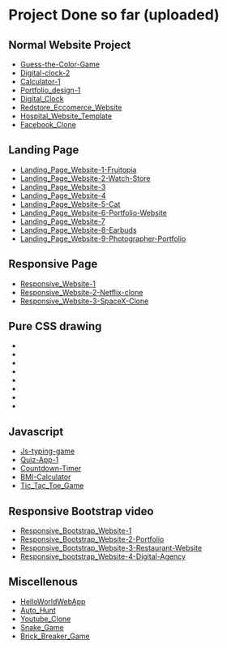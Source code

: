 # Project Done so far (uploaded)

## Normal Website Project
- [Guess-the-Color-Game](https://github.com/Suman-Sourav20/Guess-the-Color-Game.git)
- [Digital-clock-2](https://github.com/Suman-Sourav20/Digital-clock-2.git)
- [Calculator-1](https://github.com/Suman-Sourav20/Calculator-1.git)
- [Portfolio_design-1](https://github.com/Suman-Sourav20/Portfolio_design-1.git)
- [Digital_Clock](https://github.com/Suman-Sourav20/Digital_Clock.git)
- [Redstore_Eccomerce_Website](https://github.com/Suman-Sourav20/Redstore_Eccomerce_Website.git)
- [Hospital_Website_Template](https://github.com/Suman-Sourav20/Hospital_Website_Template.git)
- [Facebook_Clone](https://github.com/Suman-Sourav20/Facebook_Clone.git)

## Landing Page
- [Landing_Page_Website-1-Fruitopia](https://github.com/Suman-Sourav20/Landing_Page_Website-1-Fruitopia.git)
- [Landing_Page_Website-2-Watch-Store](https://github.com/Suman-Sourav20/Landing_Page_Website-2-Watch-Store.git)
- [Landing_Page_Website-3](https://github.com/Suman-Sourav20/Landing_Page_Website-3.git)
- [Landing_Page_Website-4](https://github.com/Suman-Sourav20/Landing_Page_Website-4.git)
- [Landing_Page_Website-5-Cat](https://github.com/Suman-Sourav20/Landing_Page_Website-5-Cat.git)
- [Landing_Page_Website-6-Portfolio-Website](https://github.com/Suman-Sourav20/Landing_Page_Website-6-Portfolio-Website.git)
- [Landing_Page_Website-7](https://github.com/Suman-Sourav20/Landing_Page_Website-7.git)
- [Landing_Page_Website-8-Earbuds](https://github.com/Suman-Sourav20/Landing_Page_Website-8-Earbuds.git)
- [Landing_Page_Website-9-Photographer-Portfolio](https://github.com/Suman-Sourav20/Landing_Page_Website-9-Photographer-Portfolio.git)

## Responsive Page 
- [Responsive_Website-1](https://github.com/Suman-Sourav20/Responsive_Website-1.git)
- [Responsive_Website-2-Netflix-clone](https://github.com/Suman-Sourav20/Responsive_Website-2-Netflix-clone.git)
- [Responsive_Website-3-SpaceX-Clone](https://github.com/Suman-Sourav20/Responsive_Website-3-SpaceX-Clone.git)

## Pure CSS drawing
- []()
- []()
- []()
- []()
- []()
- []()
- []()
- []()
  
## Javascript
- [Js-typing-game](https://github.com/Suman-Sourav20/Js-typing-game.git)
- [Quiz-App-1](https://github.com/Suman-Sourav20/Quiz-App-1.git)
- [Countdown-Timer](https://github.com/Suman-Sourav20/Countdown-Timer.git)
- [BMI-Calculator](https://github.com/Suman-Sourav20/BMI-Calculator.git)
- [Tic_Tac_Toe_Game](https://github.com/Suman-Sourav20/Tic_Tac_Toe_Game.git)

## Responsive Bootstrap video
- [Responsive_Bootstrap_Website-1](https://github.com/Suman-Sourav20/Responsive_Bootstrap_Website-1.git)
- [Responsive_Bootstrap_Website-2-Portfolio](https://github.com/Suman-Sourav20/Responsive_Bootstrap_Website-2-Portfolio.git)
- [Responsive_Bootstrap_Website-3-Restaurant-Website](https://github.com/Suman-Sourav20/Responsive_Bootstrap_Website-3-Restaurant-Website.git)
- [Responsive_bootstrap_Website-4-Digital-Agency](https://github.com/Suman-Sourav20/Responsive_bootstrap_Website-4-Digital-Agency.git)

## Miscellenous
- [HelloWorldWebApp](https://github.com/Suman-Sourav20/HelloWorldWebApp.git)
- [Auto_Hunt](https://github.com/Suman-Sourav20/Auto_Hunt.git)
- [Youtube_Clone](https://github.com/Suman-Sourav20/Youtube_Clone.git)
- [Snake_Game](https://github.com/Suman-Sourav20/Snake_Game.git)
- [Brick_Breaker_Game](https://github.com/Suman-Sourav20/Brick_Breaker_Game.git)
